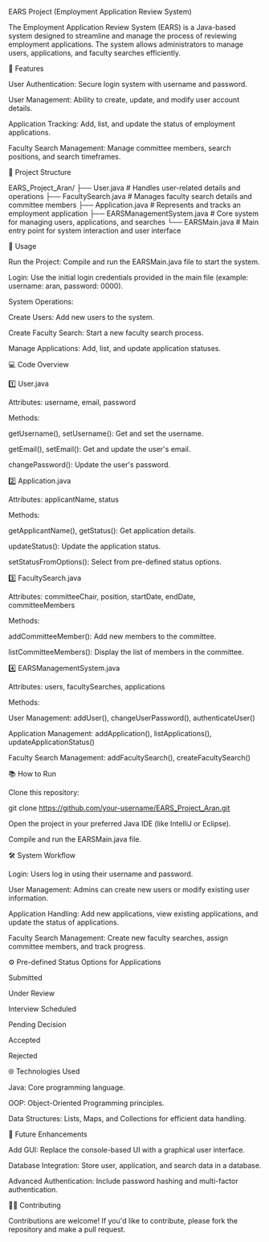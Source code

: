 EARS Project (Employment Application Review System)

The Employment Application Review System (EARS) is a Java-based system designed to streamline and manage the process of reviewing employment applications. The system allows administrators to manage users, applications, and faculty searches efficiently.

🚀 Features

User Authentication: Secure login system with username and password.

User Management: Ability to create, update, and modify user account details.

Application Tracking: Add, list, and update the status of employment applications.

Faculty Search Management: Manage committee members, search positions, and search timeframes.

📂 Project Structure

EARS_Project_Aran/
├── User.java                # Handles user-related details and operations
├── FacultySearch.java       # Manages faculty search details and committee members
├── Application.java         # Represents and tracks an employment application
├── EARSManagementSystem.java # Core system for managing users, applications, and searches
└── EARSMain.java            # Main entry point for system interaction and user interface

📜 Usage

Run the Project: Compile and run the EARSMain.java file to start the system.

Login: Use the initial login credentials provided in the main file (example: username: aran, password: 0000).

System Operations:

Create Users: Add new users to the system.

Create Faculty Search: Start a new faculty search process.

Manage Applications: Add, list, and update application statuses.

💻 Code Overview

1️⃣ User.java

Attributes: username, email, password

Methods:

getUsername(), setUsername(): Get and set the username.

getEmail(), setEmail(): Get and update the user's email.

changePassword(): Update the user's password.

2️⃣ Application.java

Attributes: applicantName, status

Methods:

getApplicantName(), getStatus(): Get application details.

updateStatus(): Update the application status.

setStatusFromOptions(): Select from pre-defined status options.

3️⃣ FacultySearch.java

Attributes: committeeChair, position, startDate, endDate, committeeMembers

Methods:

addCommitteeMember(): Add new members to the committee.

listCommitteeMembers(): Display the list of members in the committee.

4️⃣ EARSManagementSystem.java

Attributes: users, facultySearches, applications

Methods:

User Management: addUser(), changeUserPassword(), authenticateUser()

Application Management: addApplication(), listApplications(), updateApplicationStatus()

Faculty Search Management: addFacultySearch(), createFacultySearch()

📚 How to Run

Clone this repository:

git clone https://github.com/your-username/EARS_Project_Aran.git

Open the project in your preferred Java IDE (like IntelliJ or Eclipse).

Compile and run the EARSMain.java file.

🛠️ System Workflow

Login: Users log in using their username and password.

User Management: Admins can create new users or modify existing user information.

Application Handling: Add new applications, view existing applications, and update the status of applications.

Faculty Search Management: Create new faculty searches, assign committee members, and track progress.

⚙️ Pre-defined Status Options for Applications

Submitted

Under Review

Interview Scheduled

Pending Decision

Accepted

Rejected

🌐 Technologies Used

Java: Core programming language.

OOP: Object-Oriented Programming principles.

Data Structures: Lists, Maps, and Collections for efficient data handling.

📢 Future Enhancements

Add GUI: Replace the console-based UI with a graphical user interface.

Database Integration: Store user, application, and search data in a database.

Advanced Authentication: Include password hashing and multi-factor authentication.

🧑‍💻 Contributing

Contributions are welcome! If you'd like to contribute, please fork the repository and make a pull request.

